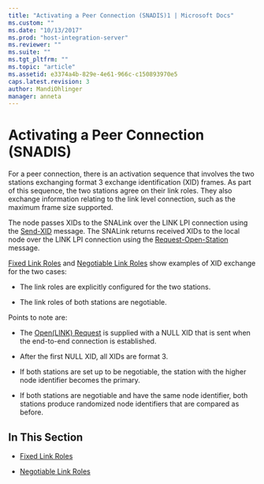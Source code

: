 ```yaml
---
title: "Activating a Peer Connection (SNADIS)1 | Microsoft Docs"
ms.custom: ""
ms.date: "10/13/2017"
ms.prod: "host-integration-server"
ms.reviewer: ""
ms.suite: ""
ms.tgt_pltfrm: ""
ms.topic: "article"
ms.assetid: e3374a4b-829e-4e61-966c-c150893970e5
caps.latest.revision: 3
author: MandiOhlinger
manager: anneta
---
```

# Activating a Peer Connection (SNADIS)
For a peer connection, there is an activation sequence that involves the two stations exchanging format 3 exchange identification (XID) frames. As part of this sequence, the two stations agree on their link roles. They also exchange information relating to the link level connection, such as the maximum frame size supported.  
  
 The node passes XIDs to the SNALink over the LINK LPI connection using the [Send-XID](../Topic/Send-XID2.md) message. The SNALink returns received XIDs to the local node over the LINK LPI connection using the [Request-Open-Station](../Topic/Request-Open-Station1.md) message.  
  
 [Fixed Link Roles](../core/fixed-link-roles.md) and [Negotiable Link Roles](../core/negotiable-link-roles.md) show examples of XID exchange for the two cases:  
  
-   The link roles are explicitly configured for the two stations.  
  
-   The link roles of both stations are negotiable.  
  
 Points to note are:  
  
-   The [Open(LINK) Request](../Topic/Open\(LINK\)%20Request2.md) is supplied with a NULL XID that is sent when the end-to-end connection is established.  
  
-   After the first NULL XID, all XIDs are format 3.  
  
-   If both stations are set up to be negotiable, the station with the higher node identifier becomes the primary.  
  
-   If both stations are negotiable and have the same node identifier, both stations produce randomized node identifiers that are compared as before.  
  
## In This Section  
  
-   [Fixed Link Roles](../core/fixed-link-roles.md)  
  
-   [Negotiable Link Roles](../core/negotiable-link-roles.md)